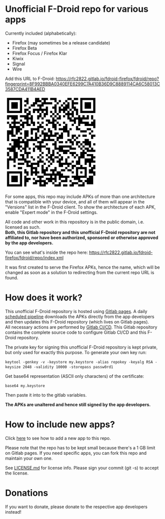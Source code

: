Unofficial F-Droid repo for various apps
========================================

Currently included (alphabetically):

* Firefox (may sometimes be a release candidate)
* Firefox Beta
* Firefox Focus / Firefox Klar
* Kiwix
* Signal
* Wire

Add this URL to F-Droid:
https://rfc2822.gitlab.io/fdroid-firefox/fdroid/repo?fingerprint=8F992BBBA0340EFE6299C7A410B36D9C8889114CA6C58013C3587CDA411B4AED

[![Repo URL QRcode](fdroid/public/repo-qrcode.png)](https://rfc2822.gitlab.io/fdroid-firefox/fdroid/repo?fingerprint=8F992BBBA0340EFE6299C7A410B36D9C8889114CA6C58013C3587CDA411B4AED)

For some apps, this repo may include APKs of more than one architecture that is compatible with your device, and all of them will appear in the "Versions" list in the F-Droid client.
To show the architecture of each APK, enable "Expert mode" in the F-Droid settings.

All code and other work in this repository is in the public domain, i.e. licensed as such.<br />
**Both, this Gitlab repository and this unofficial F-Droid repository
are not affiliated to, nor have been authorized, sponsored or otherwise approved by the app developers.**

You can see what's inside the repo here: https://rfc2822.gitlab.io/fdroid-firefox/fdroid/repo/index.xml

It was first created to serve the Firefox APKs, hence the name, which will be changed as soon as a solution
to redirecting from the current repo URL is found.


How does it work?
=================

This unofficial F-Droid repository is hosted using [Gitlab pages](https://about.gitlab.com/2016/04/07/gitlab-pages-setup/).
A daily [scheduled pipeline](https://docs.gitlab.com/ce/user/project/pipelines/schedules.html)
downloads the APKs directly from the app developers and then updates this F-Droid repository (which lives
on Gitlab pages).<br />
All necessary actions are performed by [Gitlab CI/CD](https://about.gitlab.com/features/gitlab-ci-cd/).
This Gitlab repository contains the complete source code to configure Gitlab CI/CD and this F-Droid repository.

The private key for signing this unofficial F-Droid repository is kept private, but only used for exactly this purpose.
To generate your own key run:
```
keytool -genkey -v -keystore my.keystore -alias repokey -keyalg RSA -keysize 2048 -validity 10000 -storepass passw0rd1
```

Get base64 representation (ASCII only characters) of the certificate:
```
base64 my.keystore
```
Then paste it into to the gitlab variables.

**The APKs are unaltered and hence still signed by the app developers.**

How to include new apps?
========================

Click [here](ADDAPPS.md) to see how to add a new app to this repo.

Please note that the repo has to be kept small because there's a 1 GB limit on Gitlab pages.
If you need specific apps, you can fork this repo and maintain your own one.

See [LICENSE.md](LICENSE) for license info. Please sign your commit
(git -s) to accept the license.


Donations
=========

If you want to donate, please donate to the respective app developers instead!

